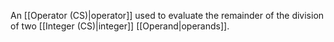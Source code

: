 An [[Operator (CS)|operator]] used to evaluate the remainder of the division of two [[Integer (CS)|integer]] [[Operand|operands]].